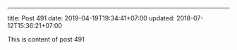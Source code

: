 ---
title: Post 491
date: 2019-04-19T19:34:41+07:00
updated: 2018-07-12T15:36:21+07:00

This is content of post 491